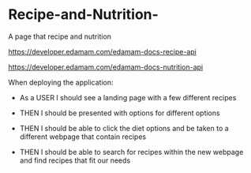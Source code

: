 # Recipe-and-Nutrition-
A page that recipe and nutrition 

https://developer.edamam.com/edamam-docs-recipe-api

https://developer.edamam.com/edamam-docs-nutrition-api



When deploying the application:

* As a USER I should see a landing page with a few different recipes

* THEN I should be presented with options for different options

* THEN I should be able to click the diet options and be taken to a different webpage that contain recipes

* THEN I should be able to search for recipes within the new webpage and find recipes that fit our needs
